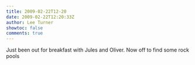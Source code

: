 ```yaml
---
title: 2009-02-22T12-20
date: 2009-02-22T12:20:33Z
author: Lee Turner
showtoc: false
comments: true
---
```


Just been out for breakfast with Jules and Oliver.  Now off to find some rock pools

